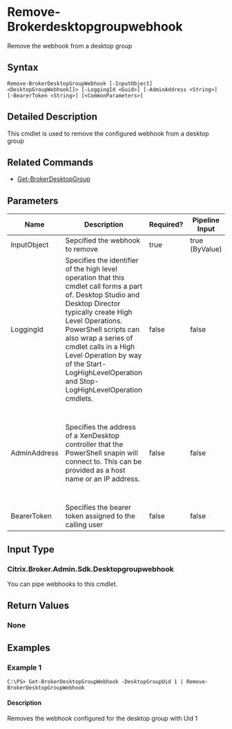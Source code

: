 ﻿
# Remove-Brokerdesktopgroupwebhook
Remove the webhook from a desktop group
## Syntax
```
Remove-BrokerDesktopGroupWebhook [-InputObject] <DesktopGroupWebhook[]> [-LoggingId <Guid>] [-AdminAddress <String>] [-BearerToken <String>] [<CommonParameters>]
```
## Detailed Description
This cmdlet is used to remove the configured webhook from a desktop group


## Related Commands

* [Get-BrokerDesktopGroup](./Get-BrokerDesktopGroup/)
## Parameters
| Name   | Description | Required? | Pipeline Input | Default Value |
| --- | --- | --- | --- | --- |
| InputObject | Sepcified the webhook to remove | true | true (ByValue) | null |
| LoggingId | Specifies the identifier of the high level operation that this cmdlet call forms a part of. Desktop Studio and Desktop Director typically create High Level Operations. PowerShell scripts can also wrap a series of cmdlet calls in a High Level Operation by way of the Start-LogHighLevelOperation and Stop-LogHighLevelOperation cmdlets. | false | false |  |
| AdminAddress | Specifies the address of a XenDesktop controller that the PowerShell snapin will connect to. This can be provided as a host name or an IP address. | false | false | Localhost. Once a value is provided by any cmdlet, this value will become the default. |
| BearerToken | Specifies the bearer token assigned to the calling user | false | false |  |

## Input Type

### Citrix.Broker.Admin.Sdk.Desktopgroupwebhook
You can pipe webhooks to this cmdlet.
## Return Values

### None

## Examples

### Example 1
```
C:\PS> Get-BrokerDesktopGroupWebhook -DesktopGroupUid 1 | Remove-BrokerDesktopGroupWebhook
```
#### Description
Removes the webhook configured for the desktop group with Uid 1
